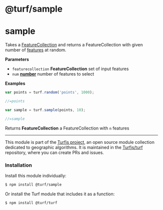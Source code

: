 # @turf/sample

# sample

Takes a [FeatureCollection](FeatureCollection) and returns a FeatureCollection with given number of [features](Feature) at random.

**Parameters**

-   `featurecollection` **FeatureCollection** set of input features
-   `num` **[number](https://developer.mozilla.org/en-US/docs/Web/JavaScript/Reference/Global_Objects/Number)** number of features to select

**Examples**

```javascript
var points = turf.random('points', 1000);

//=points

var sample = turf.sample(points, 10);

//=sample
```

Returns **FeatureCollection** a FeatureCollection with `n` features

---

This module is part of the [Turfjs project](http://turfjs.org/), an open source
module collection dedicated to geographic algorithms. It is maintained in the
[Turfjs/turf](https://github.com/Turfjs/turf) repository, where you can create
PRs and issues.

### Installation

Install this module individually:

```sh
$ npm install @turf/sample
```

Or install the Turf module that includes it as a function:

```sh
$ npm install @turf/turf
```
